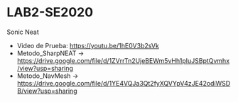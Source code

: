 # LAB2-SE2020
Sonic Neat

- Video de Prueba: https://youtu.be/1hE0V3b2sVk
- Metodo_SharpNEAT -> https://drive.google.com/file/d/1ZVrrTn2UjeBEWm5vHh1pIuJSBptQvmhx/view?usp=sharing
- Metodo_NavMesh -> https://drive.google.com/file/d/1YE4VQJa3Qt2fyXQVYpV4zJE42odiWSDB/view?usp=sharing

